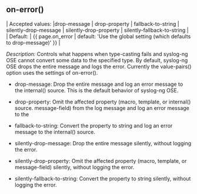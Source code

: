 ## on-error()

| Accepted values:  |drop-message \| drop-property \| fallback-to-string \| silently-drop-message \| silently-drop-property \| silently-fallback-to-string |
| Default:         | {{ page.on_error | default: 'Use the global setting (which defaults to drop-message)' }} |

*Description:* Controls what happens when type-casting fails and
syslog-ng OSE cannot convert some data to the specified type. By
default, syslog-ng OSE drops the entire message and logs the error.
Currently the value-pairs() option uses the settings of on-error().

- drop-message: Drop the entire message and log an error message to
    the internal() source. This is the default behavior of syslog-ng
    OSE.

- drop-property: Omit the affected property (macro, template, or
    internal() source.
    message-field) from the log message and log an error message to the

- fallback-to-string: Convert the property to string and log an error
    message to the internal() source.

- silently-drop-message: Drop the entire message silently, without
    logging the error.

- silently-drop-property: Omit the affected property (macro, template,
    or message-field) silently, without logging the error.

- silently-fallback-to-string: Convert the property to string
    silently, without logging the error.
